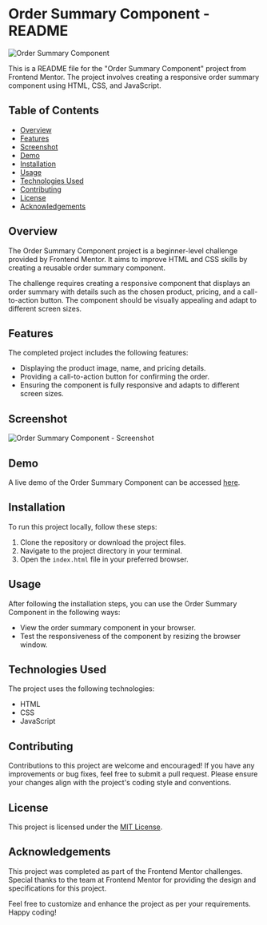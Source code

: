 # Order Summary Component - README

![Order Summary Component](https://www.frontendmentor.io/static/images/projects/order-summary-component-2944c743778504a31e30807e00c3f8f9.png)

This is a README file for the "Order Summary Component" project from Frontend Mentor. The project involves creating a responsive order summary component using HTML, CSS, and JavaScript.

## Table of Contents

- [Overview](#overview)
- [Features](#features)
- [Screenshot](#screenshot)
- [Demo](#demo)
- [Installation](#installation)
- [Usage](#usage)
- [Technologies Used](#technologies-used)
- [Contributing](#contributing)
- [License](#license)
- [Acknowledgements](#acknowledgements)

## Overview

The Order Summary Component project is a beginner-level challenge provided by Frontend Mentor. It aims to improve HTML and CSS skills by creating a reusable order summary component.

The challenge requires creating a responsive component that displays an order summary with details such as the chosen product, pricing, and a call-to-action button. The component should be visually appealing and adapt to different screen sizes.

## Features

The completed project includes the following features:

- Displaying the product image, name, and pricing details.
- Providing a call-to-action button for confirming the order.
- Ensuring the component is fully responsive and adapts to different screen sizes.

## Screenshot

![Order Summary Component - Screenshot](https://www.frontendmentor.io/static/images/projects/order-summary-component-2944c743778504a31e30807e00c3f8f9.png)

## Demo

A live demo of the Order Summary Component can be accessed [here](https://your-demo-link.com).

## Installation

To run this project locally, follow these steps:

1. Clone the repository or download the project files.
2. Navigate to the project directory in your terminal.
3. Open the `index.html` file in your preferred browser.

## Usage

After following the installation steps, you can use the Order Summary Component in the following ways:

- View the order summary component in your browser.
- Test the responsiveness of the component by resizing the browser window.

## Technologies Used

The project uses the following technologies:

- HTML
- CSS
- JavaScript

## Contributing

Contributions to this project are welcome and encouraged! If you have any improvements or bug fixes, feel free to submit a pull request. Please ensure your changes align with the project's coding style and conventions.

## License

This project is licensed under the [MIT License](LICENSE).

## Acknowledgements

This project was completed as part of the Frontend Mentor challenges. Special thanks to the team at Frontend Mentor for providing the design and specifications for this project.

Feel free to customize and enhance the project as per your requirements. Happy coding!
